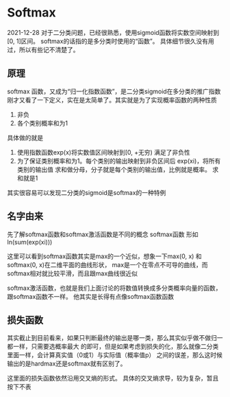 # Softmax

2021-12-28
对于二分类问题，已经很熟悉，使用sigmoid函数将实数空间映射到[0, 1]区间。 
softmax的话指的是多分类时使用的“函数”。 具体细节很久没有用过，所以有些记不清楚了。


## 原理
softmax 函数，又成为“归一化指数函数”，是二分类sigmoid在多分类的推广指数
刚才又看了一下定义，实在是太简单了。其实就是为了实现概率函数的两种性质
1. 非负
2. 各个类别概率和为1

具体做的就是
1. 使用指数函数exp(x)将实数值区间映射到[0, +无穷) 满足了非负性
2. 为了保证类别概率和为1。每个类别的输出映射到非负区间后 exp(xi)，将所有类别的输出值
求和做分母，分子就是每个类别的输出值，比例就是概率。 求和就是1

其实很容易可以发现二分类的sigmoid是softmax的一种特例

## 名字由来
先了解softmax函数和softmax激活函数是不同的概念
softmax函数 形如  ln(sum(exp(xi))) 

这里可以看到softmax函数其实是max的一个近似，想象一下max(0, x) 和 softmax(0, x)在二维平面的曲线形状，
max是一个在零点不可导的曲线，而softmax相对就比较平滑，而且跟max曲线很近似

softmax激活函数，也就是我们上面讨论的将数值转换成多分类概率向量的函数，跟softmax函数不一样。
他其实是长得有点像softmax函数函数

## 损失函数
其实截止到目前看来，如果只判断最终的输出是哪一类，那么其实似乎做不做归一都一样，只需要选概率最大
的即可，但是如果考虑到损失的化，那么就像二分类里面一样，会计算真实值（0或1）与实际值（概率值p）
之间的误差，那么这时候输出的是hardmax还是softmax就有区别了。

这里面的损失函数依然沿用交叉熵的形式。 具体的交叉熵求导，较为复杂，暂且按下不表
